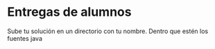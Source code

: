 # Entregas de alumnos
Sube tu solución en un directorio con tu nombre. Dentro que estén los fuentes java
